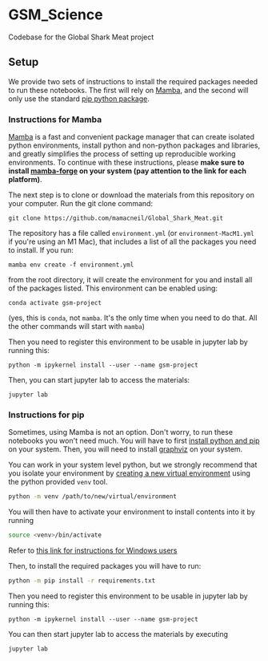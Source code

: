 # GSM_Science
Codebase for the Global Shark Meat project

## Setup

We provide two sets of instructions to install the required packages needed to run these notebooks. The first will rely on [Mamba](https://mamba.readthedocs.io/en/latest/index.html), and the second will only use the standard [pip python package](https://packaging.python.org/tutorials/installing-packages/).

### Instructions for Mamba

[Mamba](https://mamba.readthedocs.io/en/latest/index.html) is a fast and convenient package manager that can create isolated python environments, install python and non-python packages and libraries, and greatly simplifies the process of setting up reproducible working environments. To continue with these instructions, please **make sure to install [mamba-forge](https://github.com/conda-forge/miniforge#mambaforge) on your system (pay attention to the link for each platform)**.

The next step is to clone or download the materials from this repository on your computer. Run the git clone command:

```
git clone https://github.com/mamacneil/Global_Shark_Meat.git
```

The repository has a file called `environment.yml` (or `environment-MacM1.yml` if you're using an M1 Mac), that includes a list of all the packages you need to install. If you run:

```
mamba env create -f environment.yml
```

from the root directory, it will create the environment for you and install all of the packages listed. This environment can be enabled using:

```
conda activate gsm-project
```

(yes, this is `conda`, not `mamba`. It's the only time when you need to do that. All the other commands will start with `mamba`)

Then you need to register this environment to be usable in jupyter lab by running this:

```
python -m ipykernel install --user --name gsm-project
```

Then, you can start jupyter lab to access the materials:

```
jupyter lab
```

### Instructions for pip

Sometimes, using Mamba is not an option. Don't worry, to run these notebooks you won't need much. You will have to first [install python and pip](https://www.python.org/downloads/) on your system. Then, you will need to install [graphviz](https://www.graphviz.org) on your system.

You can work in your system level python, but we strongly recommend that you isolate your environment by [creating a new virtual environment](https://docs.python.org/3/library/venv.html#creating-virtual-environments) using the python provided `venv` tool.

```bash
python -m venv /path/to/new/virtual/environment
```

You will then have to activate your environment to install contents into it by running

```bash
source <venv>/bin/activate
```

Refer to [this link for instructions for Windows users](https://docs.python.org/3/library/venv.html#creating-virtual-environments)

Then, to install the required packages you will have to run:

```bash
python -m pip install -r requirements.txt
```

Then you need to register this environment to be usable in jupyter lab by running this:

```
python -m ipykernel install --user --name gsm-project
```

You can then start jupyter lab to access the materials by executing

```bash
jupyter lab
```


